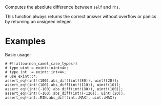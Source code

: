 Computes the absolute difference between `self` and `rhs`.

This function always returns the correct answer without overflow or panics by
returning an unsigned integer.

# Examples

Basic usage:

```
# #![allow(non_camel_case_types)]
# type uint = exint::uint<4>;
# type int  = exint::int<4>;
# use exint::*;
assert_eq!(int!(100).abs_diff(int!(80)), uint!(20));
assert_eq!(int!(100).abs_diff(int!(110)), uint!(10));
assert_eq!(int!(-100).abs_diff(int!(80)), uint!(180));
assert_eq!(int!(-100).abs_diff(int!(-120)), uint!(20));
assert_eq!(int::MIN.abs_diff(int::MAX), uint::MAX);
```
